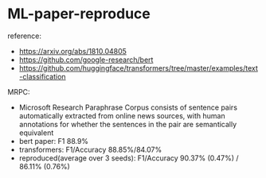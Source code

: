 # ML-paper-reproduce

reference:
- https://arxiv.org/abs/1810.04805
- https://github.com/google-research/bert
- https://github.com/huggingface/transformers/tree/master/examples/text-classification

MRPC:
- Microsoft Research Paraphrase Corpus consists of sentence pairs automatically extracted from online news sources, with human annotations for whether the sentences in the pair are semantically equivalent
- bert paper: F1 88.9%
- transformers: F1/Accuracy	88.85%/84.07%
- reproduced(average over 3 seeds): F1/Accuracy	90.37% (0.47%) / 86.11% (0.76%)
